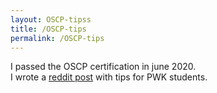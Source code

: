 ```yaml
---
layout: OSCP-tipss
title: /OSCP-tips
permalink: /OSCP-tips
---
```


I passed the OSCP certification in june 2020.
<br>
I wrote a <a href="https://www.reddit.com/r/oscp/comments/hlrc1y/my_learning_tips_after_passing_on_the_1st_attempt/" target="_blank" rel="noopener noreferrer">reddit post</a> with tips for PWK students.
